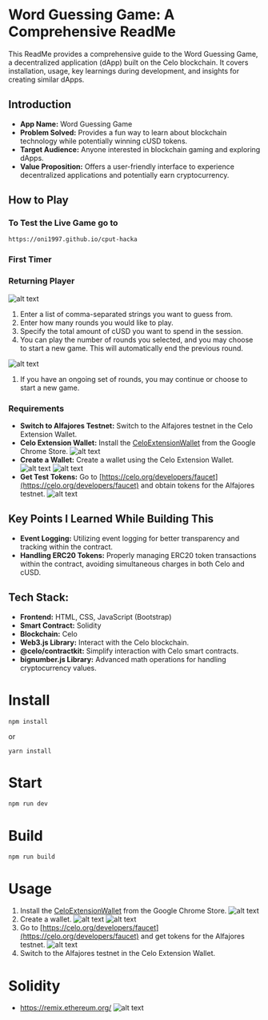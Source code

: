 # Word Guessing Game: A Comprehensive ReadMe

This ReadMe provides a comprehensive guide to the Word Guessing Game, a decentralized application (dApp) built on the Celo blockchain. It covers installation, usage, key learnings during development, and insights for creating similar dApps.

## Introduction
- **App Name:** Word Guessing Game
- **Problem Solved:** Provides a fun way to learn about blockchain technology while potentially winning cUSD tokens.
- **Target Audience:** Anyone interested in blockchain gaming and exploring dApps.
- **Value Proposition:** Offers a user-friendly interface to experience decentralized applications and potentially earn cryptocurrency.

## How to Play

### To Test the Live Game go to 
```
https://oni1997.github.io/cput-hacka
```

### First Timer
### Returning Player
![alt text](image.png)
1. Enter a list of comma-separated strings you want to guess from.
2. Enter how many rounds you would like to play.
3. Specify the total amount of cUSD you want to spend in the session.
4. You can play the number of rounds you selected, and you may choose to start a new game. This will automatically end the previous round.

![alt text](image-5.png)
1. If you have an ongoing set of rounds, you may continue or choose to start a new game.

### Requirements
- **Switch to Alfajores Testnet:** Switch to the Alfajores testnet in the Celo Extension Wallet.
- **Celo Extension Wallet:** Install the [CeloExtensionWallet](https://chrome.google.com/webstore/detail/celoextensionwallet/kkilomkmpmkbdnfelcpgckmpcaemjcdh?hl=en) from the Google Chrome Store.
![alt text](image-1.png)
- **Create a Wallet:** Create a wallet using the Celo Extension Wallet.
![alt text](image-3.png)
![alt text](image-2.png)
- **Get Test Tokens:** Go to [https://celo.org/developers/faucet](https://celo.org/developers/faucet) and obtain tokens for the Alfajores testnet.
![alt text](image-4.png)

## Key Points I Learned While Building This
- **Event Logging:** Utilizing event logging for better transparency and tracking within the contract.
- **Handling ERC20 Tokens:** Properly managing ERC20 token transactions within the contract, avoiding simultaneous charges in both Celo and cUSD.
  
## Tech Stack:
- **Frontend:** HTML, CSS, JavaScript (Bootstrap)
- **Smart Contract:** Solidity
- **Blockchain:** Celo
- **Web3.js Library:** Interact with the Celo blockchain.
- **@celo/contractkit:** Simplify interaction with Celo smart contracts.
- **bignumber.js Library:** Advanced math operations for handling cryptocurrency values.

# Install
```
npm install
```
or 
```
yarn install
```

# Start
```
npm run dev
```

# Build
```
npm run build
```

# Usage
1. Install the [CeloExtensionWallet](https://chrome.google.com/webstore/detail/celoextensionwallet/kkilomkmpmkbdnfelcpgckmpcaemjcdh?hl=en) from the Google Chrome Store.
![alt text](image-1.png)
2. Create a wallet.
![alt text](image-3.png)
![alt text](image-2.png)
3. Go to [https://celo.org/developers/faucet](https://celo.org/developers/faucet) and get tokens for the Alfajores testnet.
![alt text](image-4.png)
4. Switch to the Alfajores testnet in the Celo Extension Wallet.

# Solidity
- https://remix.ethereum.org/
![alt text](image-6.png)